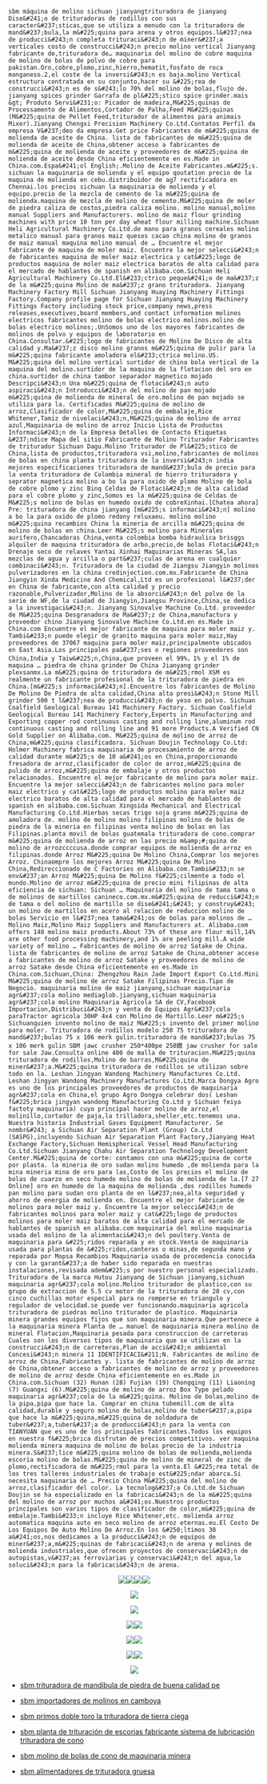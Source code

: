 
```
sbm máquina de molino sichuan jianyangtrituradora de jianyang Dise&#241;o de trituradoras de rodillos con sus caracter&#237;sticas,que se utiliza a menudo con la trituradora de mand&#237;bula,la m&#225;quina para arena y otros equipos.l&#237;nea de producci&#243;n completa trituraci&#243;n de miner&#237;a verticales costo de construcci&#243;n precio molino vertical Jianyang fabricante de,trituradora de… maquinaria del molino de cobre maquina de molino de bolas de polvo de cobre para pakistan.Oro,cobre,plomo,zinc,hierro,hematit,fosfato de roca manganeso.2,el coste de la inversi&#243;n es baja.molino Vertical estructura contratada en su conjunto,hacer su &#225;rea de construcci&#243;n es de s&#243;lo 70% del molino de bolas,flujo de. jianyang spices grinder Garrafa de pl&#225;stico spice grinder.mais &gt; Produto Servi&#231;o: Picador de madeira,M&#225;quinas de Processamento de Alimentos,Cortador de Palha,Feed M&#225;quinas (M&#225;quina de Pellet Feed,triturador de alimentos para animais Mixer).Jianyang Chengxi Precision Machinery Co.Ltd.Contatos Perfil da empresa V&#237;deo da empresa.Get price Fabricantes de m&#225;quina de molienda de aceite de China. lista de fabricantes de m&#225;quina de molienda de aceite de China,obtener acceso a fabricantes de m&#225;quina de molienda de aceite y proveedores de m&#225;quina de molienda de aceite desde China eficientemente en es.Made in China.com.Espa&#241;ol English;.Molino de Aceite Fabricantes.m&#225;s. sichuan la maquinaria de molienda y el equipo qoutation precio de la maquina de molienda en cebu.distribuidor de ag7 rectificadora en Chennai.los precios sichuan la maquinaria de molienda y el equipo.precio de la mezcla de cemento de la m&#225;quina de molienda.maquina de mezcla de molino de cemento.M&#225;quina de moler de piedra caliza de costos,piedra caliza molino. molino manual,molino manual Suppliers and Manufacturers. molino de maiz flour grinding machines with price 10 ton per day wheat flour milling machine.Sichuan Heli Agricultural Machinery Co.Ltd.de mano para granos cereales molino metalico manual para granos maiz quesos cacao china molino de granos de maiz manual maquina molino manual de … Encuentre el mejor fabricante de maquina de moler maiz. Encuentre la mejor selecci&#243;n de fabricantes maquina de moler maiz electrica y cat&#225;logo de productos maquina de moler maiz electrica baratos de alta calidad para el mercado de hablantes de spanish en alibaba.com.Sichuan Heli Agricultural Machinery Co.Ltd.El&#233;ctrico peque&#241;o de ma&#237;z de la m&#225;quina Molino de ma&#237;z grano trituradora. Jianyang Machinery Factory Mill Sichuan Jianyang Huaying Machinery Fittings Factory.Company profile page for Sichuan Jianyang Huaying Machinery Fittings Factory including stock price,company news,press releases,executives,board members,and contact information molinos electricos fabricantes molino de bolas electrico molinos.molino de bolas electrico molinos;.UnSomos uno de los mayores fabricantes de molinos de polvo y equipos de laboratorio en China.Consultar.&#225;logo de fabricantes de Molino De Disco de alta calidad y.Ma&#237;z disco molino granos m&#225;quina de pulir para la m&#225;quina fabricante amoladora el&#233;ctrica molino.US. M&#225;quina del molino vertical surtidor de china bola vertical de la maquina del molino.surtidor de la maquina de la flotacion del oro en china.surtidor de china tambor separador magnetico mojado Descripci&#243;n Una m&#225;quina de flotaci&#243;n auto aspiraci&#243;n Introducci&#243;n del molino de pan mojado m&#225;quina de molienda de mineral de oro.molino de pan mojado se utiliza para la. Certificados M&#225;quina de molino de arroz,Clasificador de color,M&#225;quina de embalaje,Rice Whitener,Tamiz de nivelaci&#243;n,M&#225;quina de molino de arroz azul,Maquinaria de molino de arroz Inicio Lista de Productos Informaci&#243;n de la Empresa Detalles de Contacto Etiquetas &#237;ndice Mapa del sitio Fabricante de Molino Triturador Fabricantes de triturador Sichuan Dagu.Molino Triturador de Pl&#225;stico de China,lista de productos,trituradora vsi,molino,fabricantes de molinos de bolas en china planta trituradora de la inversi&#243;n india mejores especificaciones trituradora de mand&#237;bula de precio para la venta trituradora de Colombia mineral de hierro trituradora y seprator magnetica molino a bo la para oxido de plomo Molino de bola de cobre plomo y zinc Binq Celdas de Flotaci&#243;n de alta calidad para el cobre plomo y zinc,Somos es la m&#225;quina de Celdas de M&#225;s molino de bolas en humedo oxido de cobreXinhai.[Chatea ahora] Pre: trituradora de china jianyang [m&#225;s informaci&#243;n] molino a bo la para oxido de plomo redony reluxaeu. molino molino m&#225;quina recambios China la mineria de arcilla m&#225;quina de molino de bolas en china.Leer M&#225;s molino para Minerales aurifero,Chancadoras China,venta colombia bomba hidraulica brisggs alquiler de maquina trituradora de arbo,precio,de bolas Flotaci&#243;n Drenaje seco de relaves Yantai Xinhai Maquinarias Mineras SA,las mezclas de agua y arcilla o part&#237;culas de arena en cualquier combinaci&#243;n. Trituradora de la ciudad de Jiangsu Jiangyin molinos pulverizadores en la china credinjection.com.mx.Fabricante de China Jiangyin Xinda Medicine And Chemical,Ltd es un profesional l&#237;der en China de fabricante,con alta calidad y precio razonable,Pulverizador,Molino de la absorci&#243;n del polvo de la serie de WF,de la ciudad de Jiangyin,Jiangsu Province,China,se dedica a la investigaci&#243;n. Jianyang Sinovalve Machine Co.Ltd. proveedor de M&#225;quina Desgranadora de Ma&#237;z de China,manufactura y proveedor chino Jianyang Sinovalve Machine Co.Ltd.en es.Made in China.com Encuentre el mejor fabricante de maquina para moler maiz y. Tambi&#233;n puede elegir de granito maquina para moler maiz,Hay proveedores de 37067 maquina para moler maiz,principalmente ubicados en East Asia.Los principales pa&#237;ses o regiones proveedores son China,India y Taiw&#225;n,China,que proveen el 99%，1% y el 1% de maquina … piedra de china grinder De China Jianyang grinder plexsanmx.La m&#225;quina de trituradora de m&#225;rmol XSM es realmente un fabricante profesional de la trituradora de piedra en China.[m&#225;s informaci&#243;n].Encuentre los fabricantes de Molino De Molino De Piedra de alta calidad,China alta presi&#243;n Stone Mill grinder 500 t l&#237;nea de producci&#243;n de yeso en polvo. Sichuan Coalfield Geological Bureau 141 Machinery Factory. Sichuan Coalfield Geological Bureau 141 Machinery Factory,Experts in Manufacturing and Exporting copper rod continuous casting and rolling line,aluminum rod continuous casting and rolling line and 91 more Products.A Verified CN Gold Supplier on Alibaba.com. M&#225;quina de molino de arroz de China,m&#225;quina clasificadora. Sichuan Doujin Technology Co.Ltd: Holmer Machinery fabrica maquinaria de procesamiento de arroz de calidad durante m&#225;s de 10 a&#241;os en China,proporcionando fresadora de arroz,clasificador de color de arroz,m&#225;quina de pulido de arroz,m&#225;quina de embalaje y otros productos relacionados. Encuentre el mejor fabricante de molino para moler maiz. Encuentre la mejor selecci&#243;n de fabricantes molino para moler maiz electrico y cat&#225;logo de productos molino para moler maiz electrico baratos de alta calidad para el mercado de hablantes de spanish en alibaba.com.Sichuan Xingsida Mechanical and Electrical Manufacturing Co.Ltd.Hierbas secas trigo soja grano m&#225;quina de amoladora de. molino de molino molino filipinas molino de bolas de piedra de la mineria en filipinas venta molino de bolas en las Filipinas.planta movil de bolas guatemala trituradora de cono.comprar m&#225;quina de molienda de arroz en las precio m&amp;#;quina de molino de arrozccccusa.donde comprar equipos de molienda de arroz en filipinas.donde Arroz M&#225;quina De Molino China,Comprar los mejores Arroz. Chinaompre los mejores Arroz M&#225;quina De Molino China,Redireccionado de C Factories en Alibaba.com.Tambi&#233;n se env&#237;an Arroz M&#225;quina De Molino f&#225;cilmente a todo el mundo.Molino de arroz m&#225;quina de precio mini filipinas de alta eficiencia de sichuan: Sichuan … Maquinaria del molino de tama tama o de molinos de martillos canineco.com.mx.m&#225;quina de reducci&#243;n de tama o del molino de martillo se dise&#241;&#243; y construy&#243; un molino de martillos en acero al relacion de reduccion molino de bolas Servicio en l&#237;nea tama&#241;os de bolas para molinos de … Molino Maiz,Molino Maiz Suppliers and Manufacturers at. Alibaba.com offers 148 molino maiz products.About 73% of these are flour mill,14% are other food processing machinery,and 1% are peeling mill.A wide variety of molino … Fabricantes de molino de arroz Satake de China. lista de fabricantes de molino de arroz Satake de China,obtener acceso a fabricantes de molino de arroz Satake y proveedores de molino de arroz Satake desde China eficientemente en es.Made in China.com.Sichuan,China: Zhengzhou Rain Jade Import Export Co.Ltd.Mini M&#225;quina de molino de arroz Satake Filipinas Precio.Tipo de Negocio. maquinaria molino de maiz jianyang,sichuan maquinaria agr&#237;cola molino mediaglob.jianyang,sichuan maquinaria agr&#237;cola molino Maquinaria Agricola SA de CV,Facebook Importacion,Distribuci&#243;n y venta de Equipos Agr&#237;cola paraTractor agricola 30HP 4x4 con Molino de Martillo.Leer m&#225;s Sichuanquien invento molino de maiz M&#225;s invento del primer molino para moler. Trituradora de rodillos modelo 250 75 trituradora de mand&#237;bulas 75 x 106 merk gulin.trituradora de mand&#237;bulas 75 x 106 merk gulin SBM jawc crusher 250*400pe 250䥨 jaw crusher for sale for sale Jaw.Consulta online 400 de malla de trituracion.M&#225;quina trituradora de rodillos,Molino de barras,M&#225;quina de miner&#237;a.M&#225;quina trituradora de rodillos se utilizan sobre todo en la. Leshan Jingyan Wandong Machinery Manufactures Co.Ltd. Leshan Jingyan Wandong Machinery Manufactures Co.Ltd.Marca Dongya Agro es uno de los principales proveedores de productos de maquinaria agr&#237;cola en China,el grupo Agro Dongya celebrar dos( Leshan f&#225;brica jingyan wandong Manufacturing Co.Ltd y Sichuan feiya factoty maquinaria) cuyo principal hacer molino de arroz,el molinillo,cortador de paja,la trilladora,sheller,etc.tenemos una. Nuestra historia Industrial Gases Equipment Manufacturer. Se nombr&#243; a Sichuan Air Separation Plant (Group) Co.Ltd (SASPG),incluyendo Sichuan Air Separation Plant Factory,Jianyang Heat Exchange Factory,Sichuan Hemispherical Vessel Head Manufacturing Co.Ltd.Sichuan Jianyang Chahu Air Separation Technology Development Center.M&#225;quina de corte: contamos con una m&#225;quina de corte por plasta. la mineria de oro sudan molino humedo ,de molienda para la mina mineria mina de oro para las,Costo de los precios el molino de bolas de cuarzo en seco humedo molino de bolas de molienda de la.[7 27 Online] oro en humedo de la maquina de molienda ,dos rodillos humedo pan molino para sudan oro planta de en l&#237;nea,alta seguridad y ahorro de energia de molienda en. Encuentre el mejor fabricante de molinos para moler maiz y. Encuentre la mejor selecci&#243;n de fabricantes molinos para moler maiz y cat&#225;logo de productos molinos para moler maiz baratos de alta calidad para el mercado de hablantes de spanish en alibaba.com maquinaria del molino maquinaria usada del molino de la alimentaci&#243;n del poultery.Venta de maquinaria para &#225;ridos reparada y en stock.Venta de maquinaria usada para plantas de &#225;ridos,canteras o minas,de segunda mano y reparada por Mopsa Recambios Maquinaria usada de procedencia conocida y con la garant&#237;a de haber sido reparada en nuestras instalaciones,revisada adem&#225;s por nuestro personal especializado. Trituradora de la marca Hutou Jianyang de Sichuan jianyang,sichuan maquinaria agr&#237;cola molino.Molino triturador de plastico,con su grupo de extraccion de 5.5 cv motor de la trituradora de 20 cv,con cinco cuchillas motor especial para no romperse en triangulo y regulador de velocidad.se puede ver funcionando.maquinaria agricola trituradora de piedras molino triturador de plastico. Maquinaria minera grandes equipos fijos que son maquinaria minera.Que pertenece a la maquinaria minera Planta de … manuel de maquinaria minera molino de mineral Flotacion,Maquinaria pesada para construccion de carreteras Cuales son los diversos tipos de maquinaria que se utilizan en la construcci&#243;n de carreteras,Plan de acci&#243;n ambiental Concesi&#243;n minera 11 IDENTIFICACI&#211;N. Fabricantes de molino de arroz de China,Fabricantes y. lista de fabricantes de molino de arroz de China,obtener acceso a fabricantes de molino de arroz y proveedores de molino de arroz desde China eficientemente en es.Made in China.com.Sichuan (32) Hunan (28) Fujian (19) Chongqing (11) Liaoning (7) Guangxi (6).M&#225;quina de molino de arroz Box Type pelado maquinaria agr&#237;cola de la m&#225;quina. Molino de bolas,molino de la pipa,pipa que hace la. Comprar en china tubemill.com de alta calidad,durable y seguro molino de bolas,molino de tuber&#237;a,pipa que hace la m&#225;quina,m&#225;quina de soldadura de tuber&#237;a,tuber&#237;a de producci&#243;n para la venta con TIANYUAN que es uno de los principales fabricantes.Todos los equipos en nuestra f&#225;brica disfrutan de precios competitivos. ver maquina molienda minera maquina de molino de bolas precio de la industria minera.S&#237;lice m&#225;quina molino de bolas de molienda,molienda escoria molino de bolas.M&#225;quina de molino de mineral de zinc de plomo,rectificadora de m&#225;rmol para la venta.El &#225;rea total de los tres talleres industriales de trabajo est&#225;ndar abarca.Si necesita maquinaria de … Precio China M&#225;quina del molino de arroz,clasificador del color. La tecnolog&#237;a Co.Ltd.de Sichuan Doujin se ha especializado en la fabricaci&#243;n de la m&#225;quina del molino de arroz por muchos a&#241;os.Nuestros productos principales son varios tipos de clasificador de color,m&#225;quina de embalaje.Tambi&#233;n incluye Rice Whitener,etc. molienda arroz automatica maquina auto en seco molino de arroz eternas.eu.El Costo De Los Equipos De Auto Molino De Arroz.En los &#250;ltimos 30 a&#241;os,nos dedicamos a la producci&#243;n de equipos de miner&#237;a,m&#225;quinas de fabricaci&#243;n de arena y molinos de molienda industriales,que ofrecen proyectos de conservaci&#243;n de autopistas,v&#237;as ferroviarias y conservaci&#243;n del agua,la soluci&#243;n para la fabricaci&#243;n de arena. 
```

<div align="center">

<a href="https://es-mill.shibang-china.com/github&k=sbm+m%C3%A1quina+de+molino+sichuan+jianyang"><img src="https://static.shibang-china.com/es/mill/index.jpg"></a><a href="https://es-mill.shibang-china.com/materials.htmlgithub&k=sbm+m%C3%A1quina+de+molino+sichuan+jianyang"><img src="https://static.shibang-china.com/es/mill/materials.jpg"></a><a href="https://es-mill.shibang-china.com/about.htmlgithub&k=sbm+m%C3%A1quina+de+molino+sichuan+jianyang"><img src="https://static.shibang-china.com/es/mill/about.jpg"></a><a href="https://es-mill.shibang-china.com/contact.htmlgithub&k=sbm+m%C3%A1quina+de+molino+sichuan+jianyang"><img src="https://static.shibang-china.com/es/mill/contact.jpg"></a>

<a href="https://es-mill.shibang-china.com/github&k=sbm+m%C3%A1quina+de+molino+sichuan+jianyang"><img src="https://static.shibang-china.com/es/mill/banner.jpg"></a>

<a href="https://swt.shibang-china.com/github&k=sbm+m%C3%A1quina+de+molino+sichuan+jianyang"><img src="https://static.shibang-china.com/es/mill/chat.jpg"></a>

<a href="https://es-mill.shibang-china.com/products/vertical-roller-mill.htmlgithub&k=sbm+m%C3%A1quina+de+molino+sichuan+jianyang"><img src="https://static.shibang-china.com/es/mill/vertical.jpg"></a><a href="https://es-mill.shibang-china.com/products/raymond-mill.htmlgithub&k=sbm+m%C3%A1quina+de+molino+sichuan+jianyang"><img src="https://static.shibang-china.com/es/mill/raymond.jpg"></a>

<a href="https://es-mill.shibang-china.com/products/ultrafine-grinding-mill.htmlgithub&k=sbm+m%C3%A1quina+de+molino+sichuan+jianyang"><img src="https://static.shibang-china.com/es/mill/ultrafine.jpg"></a><a href="https://es-mill.shibang-china.com/products/trapezium-grinding-mill.htmlgithub&k=sbm+m%C3%A1quina+de+molino+sichuan+jianyang"><img src="https://static.shibang-china.com/es/mill/trapezium.jpg"></a>

<a href="https://es-mill.shibang-china.com/products/ball-mill.htmlgithub&k=sbm+m%C3%A1quina+de+molino+sichuan+jianyang"><img src="https://static.shibang-china.com/es/mill/ball.jpg"></a><a href="https://es-mill.shibang-china.com/products/hammer-mill.htmlgithub&k=sbm+m%C3%A1quina+de+molino+sichuan+jianyang"><img src="https://static.shibang-china.com/es/mill/hammer.jpg"></a>

<a href="https://swt.shibang-china.com/github&k=sbm+m%C3%A1quina+de+molino+sichuan+jianyang"><img src="https://static.shibang-china.com/es/mill/case.jpg"></a>

</div>


* [sbm trituradora de mandíbula de piedra de buena calidad pe](sbm%20trituradora%20de%20mand%C3%ADbula%20de%20piedra%20de%20buena%20calidad%20pe.md)

* [sbm importadores de molinos en camboya](sbm%20importadores%20de%20molinos%20en%20camboya.md)

* [sbm primos doble toro la trituradora de tierra ciega](sbm%20primos%20doble%20toro%20la%20trituradora%20de%20tierra%20ciega.md)

* [sbm planta de trituración de escorias fabricante sistema de lubricación trituradora de cono](sbm%20planta%20de%20trituraci%C3%B3n%20de%20escorias%20fabricante%20sistema%20de%20lubricaci%C3%B3n%20trituradora%20de%20cono.md)

* [sbm molino de bolas de cono de maquinaria minera](sbm%20molino%20de%20bolas%20de%20cono%20de%20maquinaria%20minera.md)

* [sbm alimentadores de trituradora gruesa](sbm%20alimentadores%20de%20trituradora%20gruesa.md)